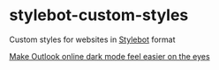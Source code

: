 # stylebot-custom-styles
Custom styles for websites in [Stylebot](https://chrome.google.com/webstore/detail/stylebot/oiaejidbmkiecgbjeifoejpgmdaleoha) format

[Make Outlook online dark mode feel easier on the eyes](outlook.json)
